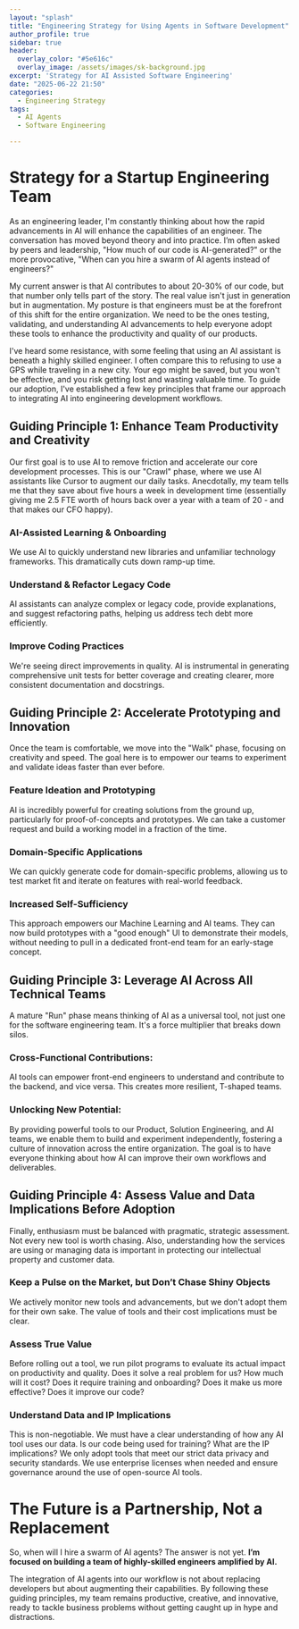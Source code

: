 ```yaml
---
layout: "splash"
title: "Engineering Strategy for Using Agents in Software Development"
author_profile: true
sidebar: true
header:
  overlay_color: "#5e616c"
  overlay_image: /assets/images/sk-background.jpg
excerpt: 'Strategy for AI Assisted Software Engineering'
date: "2025-06-22 21:50"
categories:
  - Engineering Strategy
tags:
  - AI Agents
  - Software Engineering

---
```


# Strategy for a Startup Engineering Team

As an engineering leader, I'm constantly thinking about how the rapid advancements in AI will enhance the capabilities of an engineer. The conversation has moved beyond theory and into practice. I’m often asked by peers and leadership, "How much of our code is AI-generated?" or the more provocative, "When can you hire a swarm of AI agents instead of engineers?"

My current answer is that AI contributes to about 20-30% of our code, but that number only tells part of the story. The real value isn't just in generation but in augmentation. My posture is that engineers must be at the forefront of this shift for the entire organization. We need to be the ones testing, validating, and understanding AI advancements to help everyone adopt these tools to enhance the productivity and quality of our products.

I've heard some resistance, with some feeling that using an AI assistant is beneath a highly skilled engineer. I often compare this to refusing to use a GPS while traveling in a new city. Your ego might be saved, but you won't be effective, and you risk getting lost and wasting valuable time. To guide our adoption, I've established a few key principles that frame our approach to integrating AI into engineering development workflows.

## Guiding Principle 1: Enhance Team Productivity and Creativity

Our first goal is to use AI to remove friction and accelerate our core development processes. This is our "Crawl" phase, where we use AI assistants like Cursor to augment our daily tasks. Anecdotally, my team tells me that they save about five hours a week in development time (essentially giving me 2.5 FTE worth of hours back over a year with a team of 20 - and that makes our CFO happy).

### AI-Assisted Learning & Onboarding
We use AI to quickly understand new libraries and unfamiliar technology frameworks. This dramatically cuts down ramp-up time.

### Understand & Refactor Legacy Code
AI assistants can analyze complex or legacy code, provide explanations, and suggest refactoring paths, helping us address tech debt more efficiently.

### Improve Coding Practices
We're seeing direct improvements in quality. AI is instrumental in generating comprehensive unit tests for better coverage and creating clearer, more consistent documentation and docstrings.

## Guiding Principle 2: Accelerate Prototyping and Innovation

Once the team is comfortable, we move into the "Walk" phase, focusing on creativity and speed. The goal here is to empower our teams to experiment and validate ideas faster than ever before.

### Feature Ideation and Prototyping
AI is incredibly powerful for creating solutions from the ground up, particularly for proof-of-concepts and prototypes. We can take a customer request and build a working model in a fraction of the time.

### Domain-Specific Applications
We can quickly generate code for domain-specific problems, allowing us to test market fit and iterate on features with real-world feedback.

### Increased Self-Sufficiency
This approach empowers our Machine Learning and AI teams. They can now build prototypes with a "good enough" UI to demonstrate their models, without needing to pull in a dedicated front-end team for an early-stage concept.

## Guiding Principle 3: Leverage AI Across All Technical Teams

A mature "Run" phase means thinking of AI as a universal tool, not just one for the software engineering team. It's a force multiplier that breaks down silos.

### Cross-Functional Contributions:
AI tools can empower front-end engineers to understand and contribute to the backend, and vice versa. This creates more resilient, T-shaped teams.

### Unlocking New Potential:
By providing powerful tools to our Product, Solution Engineering, and AI teams, we enable them to build and experiment independently, fostering a culture of innovation across the entire organization. The goal is to have everyone thinking about how AI can improve their own workflows and deliverables.

## Guiding Principle 4: Assess Value and Data Implications Before Adoption

Finally, enthusiasm must be balanced with pragmatic, strategic assessment. Not every new tool is worth chasing. Also, understanding how the services are using or managing data is important in protecting our intellectual property and customer data.

### Keep a Pulse on the Market, but Don’t Chase Shiny Objects
We actively monitor new tools and advancements, but we don't adopt them for their own sake. The value of tools and their cost implications must be clear.

### Assess True Value
Before rolling out a tool, we run pilot programs to evaluate its actual impact on productivity and quality. Does it solve a real problem for us? How much will it cost? Does it require training and onboarding? Does it make us more effective? Does it improve our code?

### Understand Data and IP Implications
This is non-negotiable. We must have a clear understanding of how any AI tool uses our data. Is our code being used for training? What are the IP implications? We only adopt tools that meet our strict data privacy and security standards. We use enterprise licenses when needed and ensure governance around the use of open-source AI tools.

# The Future is a Partnership, Not a Replacement
So, when will I hire a swarm of AI agents? The answer is not yet. **I’m focused on building a team of highly-skilled engineers amplified by AI.**

The integration of AI agents into our workflow is not about replacing developers but about augmenting their capabilities. By following these guiding principles, my team remains productive, creative, and innovative, ready to tackle business problems without getting caught up in hype and distractions.